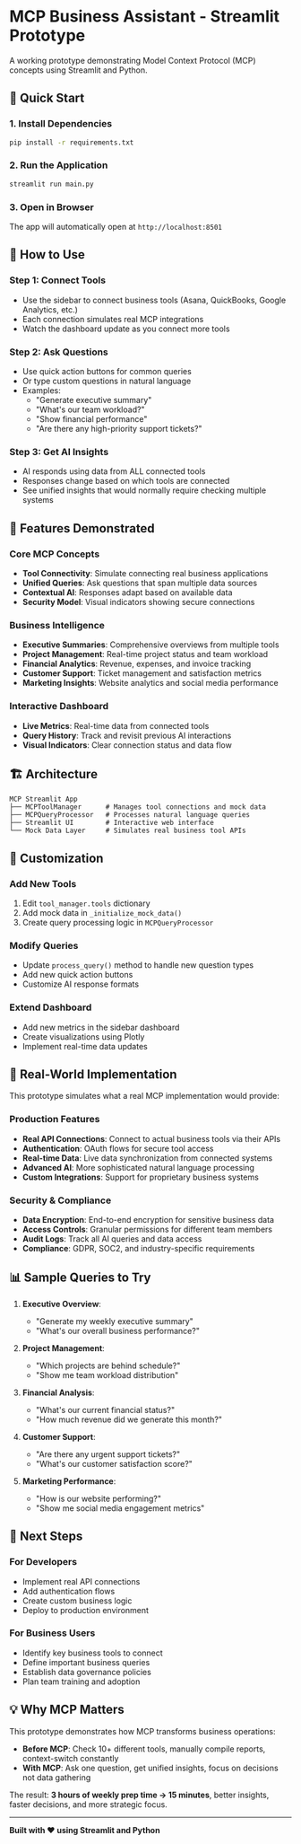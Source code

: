 # MCP Business Assistant - Streamlit Prototype

A working prototype demonstrating Model Context Protocol (MCP) concepts using Streamlit and Python.

## 🚀 Quick Start

### 1. Install Dependencies
```bash
pip install -r requirements.txt
```

### 2. Run the Application
```bash
streamlit run main.py
```

### 3. Open in Browser
The app will automatically open at `http://localhost:8501`

## 🎯 How to Use

### Step 1: Connect Tools
- Use the sidebar to connect business tools (Asana, QuickBooks, Google Analytics, etc.)
- Each connection simulates real MCP integrations
- Watch the dashboard update as you connect more tools

### Step 2: Ask Questions
- Use quick action buttons for common queries
- Or type custom questions in natural language
- Examples:
  - "Generate executive summary"
  - "What's our team workload?"
  - "Show financial performance"
  - "Are there any high-priority support tickets?"

### Step 3: Get AI Insights
- AI responds using data from ALL connected tools
- Responses change based on which tools are connected
- See unified insights that would normally require checking multiple systems

## 🔧 Features Demonstrated

### Core MCP Concepts
- **Tool Connectivity**: Simulate connecting real business applications
- **Unified Queries**: Ask questions that span multiple data sources
- **Contextual AI**: Responses adapt based on available data
- **Security Model**: Visual indicators showing secure connections

### Business Intelligence
- **Executive Summaries**: Comprehensive overviews from multiple tools
- **Project Management**: Real-time project status and team workload
- **Financial Analytics**: Revenue, expenses, and invoice tracking
- **Customer Support**: Ticket management and satisfaction metrics
- **Marketing Insights**: Website analytics and social media performance

### Interactive Dashboard
- **Live Metrics**: Real-time data from connected tools
- **Query History**: Track and revisit previous AI interactions
- **Visual Indicators**: Clear connection status and data flow

## 🏗️ Architecture

```
MCP Streamlit App
├── MCPToolManager      # Manages tool connections and mock data
├── MCPQueryProcessor   # Processes natural language queries
├── Streamlit UI        # Interactive web interface
└── Mock Data Layer     # Simulates real business tool APIs
```

## 🎨 Customization

### Add New Tools
1. Edit `tool_manager.tools` dictionary
2. Add mock data in `_initialize_mock_data()`
3. Create query processing logic in `MCPQueryProcessor`

### Modify Queries
- Update `process_query()` method to handle new question types
- Add new quick action buttons
- Customize AI response formats

### Extend Dashboard
- Add new metrics in the sidebar dashboard
- Create visualizations using Plotly
- Implement real-time data updates

## 🔮 Real-World Implementation

This prototype simulates what a real MCP implementation would provide:

### Production Features
- **Real API Connections**: Connect to actual business tools via their APIs
- **Authentication**: OAuth flows for secure tool access
- **Real-time Data**: Live data synchronization from connected systems
- **Advanced AI**: More sophisticated natural language processing
- **Custom Integrations**: Support for proprietary business systems

### Security & Compliance
- **Data Encryption**: End-to-end encryption for sensitive business data
- **Access Controls**: Granular permissions for different team members
- **Audit Logs**: Track all AI queries and data access
- **Compliance**: GDPR, SOC2, and industry-specific requirements

## 📊 Sample Queries to Try

1. **Executive Overview**:
   - "Generate my weekly executive summary"
   - "What's our overall business performance?"

2. **Project Management**:
   - "Which projects are behind schedule?"
   - "Show me team workload distribution"

3. **Financial Analysis**:
   - "What's our current financial status?"
   - "How much revenue did we generate this month?"

4. **Customer Support**:
   - "Are there any urgent support tickets?"
   - "What's our customer satisfaction score?"

5. **Marketing Performance**:
   - "How is our website performing?"
   - "Show me social media engagement metrics"

## 🚀 Next Steps

### For Developers
- Implement real API connections
- Add authentication flows
- Create custom business logic
- Deploy to production environment

### For Business Users
- Identify key business tools to connect
- Define important business queries
- Establish data governance policies
- Plan team training and adoption

## 💡 Why MCP Matters

This prototype demonstrates how MCP transforms business operations:

- **Before MCP**: Check 10+ different tools, manually compile reports, context-switch constantly
- **With MCP**: Ask one question, get unified insights, focus on decisions not data gathering

The result: **3 hours of weekly prep time → 15 minutes**, better insights, faster decisions, and more strategic focus.

---

**Built with ❤️ using Streamlit and Python**
